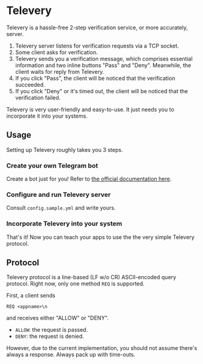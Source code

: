 # Televery

Televery is a hassle-free 2-step verification service, or more
accurately, server.

1. Televery server listens for verification requests via a TCP socket.
2. Some client asks for verification.
3. Televery sends you a verification message, which comprises
   essential information and two inline buttons "Pass" and "Deny".
   Meanwhile, the client waits for reply from Televery.
4. If you click "Pass", the client will be noticed that the
   verification succeeded.
5. If you click "Deny" or it's timed out, the client will be noticed
   that the verification failed.

Televery is very user-friendly and easy-to-use. It just needs you to
incorporate it into your systems.

## Usage

Setting up Televery roughly takes you 3 steps.

### Create your own Telegram bot

Create a bot just for you! Refer to [the official documentation here](https://core.telegram.org/bots#3-how-do-i-create-a-bot).

### Configure and run Televery server

Consult `config.sample.yml` and write yours.

### Incorporate Televery into your system

That's it! Now you can teach your apps to use the the very simple
Televery protocol.

## Protocol

Televery protocol is a line-based (LF w/o CR) ASCII-encoded query
protocol.  Right now, only one method `REQ` is supported.

First, a client sends
```
REQ <appname>\n
```
and receives either "ALLOW" or "DENY".

* `ALLOW`: the request is passed.
* `DENY`: the request is denied.

However, due to the current implementation, you should not assume
there's always a response. Always pack up with time-outs.
